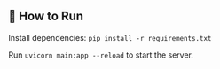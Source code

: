 ## 🚀 How to Run

Install dependencies:
`pip install -r requirements.txt`

Run `uvicorn main:app --reload` to start the server.
